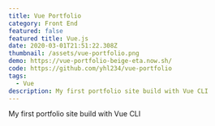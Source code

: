 ```yaml
---
title: Vue Portfolio
category: Front End
featured: false
featured title: Vue.js
date: 2020-03-01T21:51:22.308Z
thumbnail: /assets/vue-portfolio.png
demo: https://vue-portfolio-beige-eta.now.sh/
code: https://github.com/yhl234/vue-portfolio
tags:
  - Vue
description: My first portfolio site build with Vue CLI
---
```

My first portfolio site build with Vue CLI